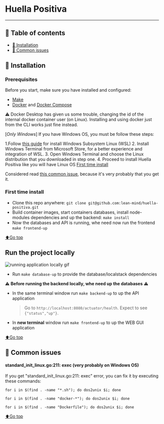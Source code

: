 # Huella Positiva

---

## 📜 Table of contents

- [🐳 Installation](#-installation)
- [🐛 Common issues](#-common-issues)

## 🐳 Installation

### Prerequisites

Before you start, make sure you have installed and configured:

* [Make](https://www.gnu.org/software/make/)
* [Docker](https://docs.docker.com/install/) and [Docker Compose](https://docs.docker.com/compose/install/)

⚠️ Docker Desktop has given us some trouble, changing the id of the internal docker container user (on Linux).
Installing and using docker just from the CLI works just fine instead.

[*Only Windows*] If you have Windows OS, you must be follow these steps:

1.Follow [this guide](https://docs.microsoft.com/en-us/windows/wsl/install-win10#:~:text=Update%20to%20WSL%202,-To%20update%20to&text=Check%20your%20Windows%20version%20by,Get%20Windows%20Update%20Assistant.)
for install Windows Subsystem Linux (WSL)
2. Install Windows Terminal from Microsoft Store, for a better experience and integration of WSL.
3. Open Windows Terminal and choose the Linux distribution that you downloaded in step one.
4. Proceed to install Huella Positiva like you will have Linux OS [First time install](#first-time-install)

   Considered read [this common issue](#standard_init_linuxgo211-exec-very-probably-on-windows-os), because it's very
   probably that you get it.

### First time install

- Clone this repo anywhere: `git clone git@github.com:lean-mind/huella-positiva.git`
- Build container images, start containers databases, install node-modules dependencies and up the backend: `make install`
- Now the databases and API is running, whe need now run the frontend `make frontend-up`

[⬆Go top](#-table-of-contents)

## Run the project locally

![running application locally gif](.github/docs/assets/running-application-locally.gif)

- Run `make database-up` to provide the database/localstack dependencies

⚠️ **Before running the backend locally, whe need up the databases** ⚠️

- In the same terminal window run `make backend-up` to up the API application
    > Go to `http://localhost:8080/actuator/health`. Expect to see `{"status","up"}`.

- In **new terminal** window run `make frontend-up` to up the WEB GUI application


[⬆Go top](#-table-of-contents)

## 🐛 Common issues

#### standard_init_linux.go:211: exec (very probably on Windows OS)

If you get "standard_init_linux.go:211: exec" error, you can fix it by executing these commands:

``for i in $(find . -name "*.sh"); do dos2unix $i; done``

``for i in $(find . -name "docker-*"); do dos2unix $i; done``

``for i in $(find . -name "Dockerfile"); do dos2unix $i; done``

[⬆Go top](#-table-of-contents)
